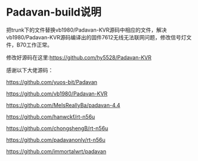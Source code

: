 # Padavan-build说明

把trunk下的文件替换vb1980/Padavan-KVR源码中相应的文件，解决vb1980/Padavan-KVR源码编译出的固件7612无线无法联网问题，修改信号灯文件，B70工作正常。

修改好源码在这里:https://github.com/hy5528/Padavan-KVR

感谢以下大佬源码：

https://github.com/yuos-bit/Padavan

https://github.com/vb1980/Padavan-KVR

https://github.com/MeIsReallyBa/padavan-4.4

https://github.com/hanwckf/rt-n56u

https://github.com/chongshengB/rt-n56u

https://github.com/padavanonly/rt-n56u

https://github.com/immortalwrt/padavan
